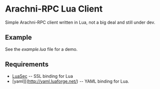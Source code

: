 # Arachni-RPC Lua Client

Simple Arachni-RPC client written in Lua, not a big deal and still under dev.

## Example

See the <em>example.lua</em> file for a demo.

## Requirements

 * [LuaSec](http://www.inf.puc-rio.br/~brunoos/luasec/) -- SSL binding for Lua
 * [yaml][(http://yaml.luaforge.net/) -- YAML binding for Lua.

